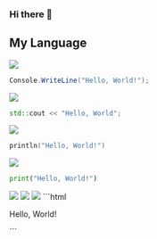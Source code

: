 ### Hi there 👋

## My Language
<img src="https://img.shields.io/badge/C Sharp-purple?style=for-the-badge&logo=csharp&logoColor=white"/></a>
```cs
Console.WriteLine("Hello, World!");
```
<img src="https://img.shields.io/badge/C++-00599C?style=for-the-badge&logo=cplusplus&logoColor=white"/></a>
```c++
std::cout << "Hello, World";
```
<img src="https://img.shields.io/badge/Kotlin-7F52FF?style=for-the-badge&logo=kotlin&logoColor=white"/></a>
```kt
println("Hello, World!")
```
<img src="https://img.shields.io/badge/Python-3776AB?style=for-the-badge&logo=python&logoColor=white"/></a>
```py
print("Hello, World!")
```
<img src="https://img.shields.io/badge/HTML5-E34F26.svg?&style=for-the-badge&logo=HTML5&logoColor=white" />
<img src="https://img.shields.io/badge/CSS3-1572B6.svg?&style=for-the-badge&logo=CSS3&logoColor=white" />
<img src="https://img.shields.io/badge/JavaScript-F7DF1E.svg?&style=for-the-badge&logo=JavaScript&logoColor=white" />
```html
<p>Hello, World!</p>
```
